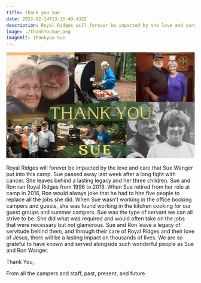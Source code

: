 ```yaml
---
title: Thank you Sue
date: 2022-02-24T13:15:49.432Z
description: Royal Ridges will forever be impacted by the love and care that Sue Wanger put into this camp
image: ./thankYouSue.png
imageAlt: Thankyou Sue
---
```

![thankYouSue](thankYouSue.png "sue rocks")

Royal Ridges will forever be impacted by the love and care that Sue Wanger put into this camp. Sue passed away last week after a long fight with cancer. She leaves behind a lasting legacy and her three children. Sue and Ron ran Royal Ridges from 1996 to 2018. When Sue retired from her role at camp in 2016, Ron would always joke that he had to hire five people to replace all the jobs she did. When Sue wasn’t working in the office booking campers and guests, she was found working in the kitchen cooking for our guest groups and summer campers. Sue was the type of servant we can all strive to be. She did what was required and would often take on the jobs that were necessary but not glamorous. Sue and Ron leave a legacy of servitude behind them, and through their care of Royal Ridges and their love of Jesus, there will be a lasting impact on thousands of lives. We are so grateful to have known and served alongside such wonderful people as Sue and Ron Wanger. 

Thank You,

From all the campers and staff, past, present, and future.